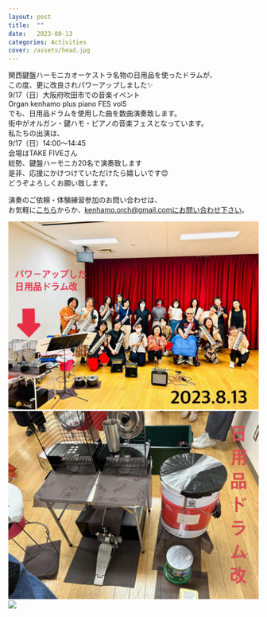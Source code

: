 ```yaml
---
layout: post
title:  ""
date:   2023-08-13 
categories: Activities
cover: /assets/head.jpg
---
```

  
関西鍵盤ハーモニカオーケストラ名物の日用品を使ったドラムが、  
この度、更に改良されパワーアップしました✨  
9/17（日）大阪府吹田市での音楽イベント  
Organ kenhamo plus piano FES vol5  
でも、日用品ドラムを使用した曲を数曲演奏致します。  
街中がオルガン・鍵ハモ・ピアノの音楽フェスとなっています。   
私たちの出演は、  
9/17（日）14:00〜14:45   
会場はTAKE FIVEさん  
総勢、鍵盤ハーモニカ20名で演奏致します  
是非、応援にかけつけていただけたら嬉しいです😊  
どうぞよろしくお願い致します。  
  
演奏のご依頼・体験練習参加のお問い合わせは、  
お気軽に[こちら](https://docs.google.com/forms/d/e/1FAIpQLSeOdIlDB3uChvhrr9F543WjyJz2orR1FHCYdYVnwKcQU6wVcg/viewform)からか、kenhamo.orch@gmail.comにお問い合わせ下さい。
  
  
<img border="0" src="/assets/20230813-1.jpg">  
<img border="0" src="/assets/20230813-2.jpg">  
<img border="0" src="/assets/organkenhamovol5.jpg">  
